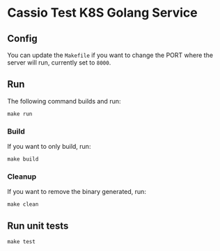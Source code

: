 # Cassio Test K8S Golang Service

## Config

You can update the `Makefile` if you want to change the PORT where the server will run, currently set to `8000`.

## Run

The following command builds and run:

`make run`

### Build

If you want to only build, run:

`make build`

### Cleanup

If you want to remove the binary generated, run:

`make clean`

## Run unit tests

`make test`